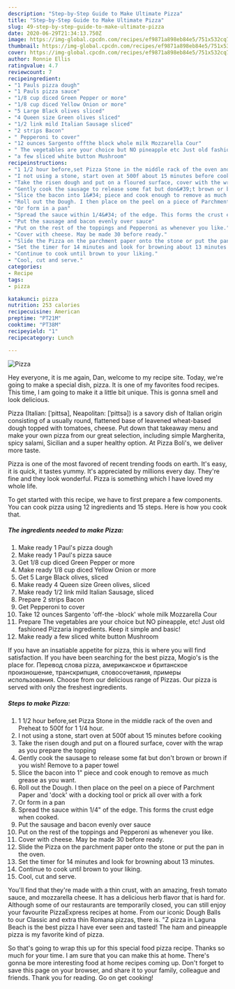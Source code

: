 ```yaml
---
description: "Step-by-Step Guide to Make Ultimate Pizza"
title: "Step-by-Step Guide to Make Ultimate Pizza"
slug: 49-step-by-step-guide-to-make-ultimate-pizza
date: 2020-06-29T21:34:13.750Z
image: https://img-global.cpcdn.com/recipes/ef9871a898eb84e5/751x532cq70/pizza-recipe-main-photo.jpg
thumbnail: https://img-global.cpcdn.com/recipes/ef9871a898eb84e5/751x532cq70/pizza-recipe-main-photo.jpg
cover: https://img-global.cpcdn.com/recipes/ef9871a898eb84e5/751x532cq70/pizza-recipe-main-photo.jpg
author: Ronnie Ellis
ratingvalue: 4.7
reviewcount: 7
recipeingredient:
- "1 Pauls pizza dough"
- "1 Pauls pizza sauce"
- "1/8 cup diced Green Pepper or more"
- "1/8 cup diced Yellow Onion or more"
- "5 Large Black olives sliced"
- "4 Queen size Green olives sliced"
- "1/2 link mild Italian Sausage sliced"
- "2 strips Bacon"
- " Pepperoni to cover"
- "12 ounces Sargento offthe block whole milk Mozzarella Cour"
- " The vegetables are your choice but NO pineapple etc Just old fashioned Pizzaria ingredients Keep it simple and basic"
- "a few sliced white button Mushroom"
recipeinstructions:
- "1 1/2 hour before,set Pizza Stone in the middle rack of the oven and Preheat to 500f for 1 1/4 hour."
- "I not using a stone, start oven at 500f about 15 minutes before cooking"
- "Take the risen dough and put on a floured surface, cover with the wrap as you prepare the topping"
- "Gently cook the sausage to release some fat but don&#39;t brown or brown if you wish! Remove to a paper towel"
- "Slice the bacon into 1&#34; piece and cook enough to remove as much grease as you want."
- "Roll out the Dough. I then place on the peel on a piece of Parchment Paper and &#39;dock&#39; with a docking tool or prick all over with a fork"
- "Or form in a pan"
- "Spread the sauce within 1/4&#34; of the edge. This forms the crust edge when cooked."
- "Put the sausage and bacon evenly over sauce"
- "Put on the rest of the toppings and Pepperoni as whenever you like."
- "Cover with cheese. May be made 30 before ready."
- "Slide the Pizza on the parchment paper onto the stone or put the pan in the oven."
- "Set the timer for 14 minutes and look for browning about 13 minutes."
- "Continue to cook until brown to your liking."
- "Cool, cut and serve."
categories:
- Recipe
tags:
- pizza

katakunci: pizza 
nutrition: 253 calories
recipecuisine: American
preptime: "PT21M"
cooktime: "PT38M"
recipeyield: "1"
recipecategory: Lunch

---
```



![Pizza](https://img-global.cpcdn.com/recipes/ef9871a898eb84e5/751x532cq70/pizza-recipe-main-photo.jpg)

Hey everyone, it is me again, Dan, welcome to my recipe site. Today, we're going to make a special dish, pizza. It is one of my favorites food recipes. This time, I am going to make it a little bit unique. This is gonna smell and look delicious.

Pizza (Italian: [ˈpittsa], Neapolitan: [ˈpittsə]) is a savory dish of Italian origin consisting of a usually round, flattened base of leavened wheat-based dough topped with tomatoes, cheese. Put down that takeaway menu and make your own pizza from our great selection, including simple Margherita, spicy salami, Sicilian and a super healthy option. At Pizza Boli&#39;s, we deliver more taste.

Pizza is one of the most favored of recent trending foods on earth. It's easy, it is quick, it tastes yummy. It's appreciated by millions every day. They're fine and they look wonderful. Pizza is something which I have loved my whole life.


To get started with this recipe, we have to first prepare a few components. You can cook pizza using 12 ingredients and 15 steps. Here is how you cook that.

<!--inarticleads1-->

##### The ingredients needed to make Pizza:

1. Make ready 1 Paul&#39;s pizza dough
1. Make ready 1 Paul&#39;s pizza sauce
1. Get 1/8 cup diced Green Pepper or more
1. Make ready 1/8 cup diced Yellow Onion or more
1. Get 5 Large Black olives, sliced
1. Make ready 4 Queen size Green olives, sliced
1. Make ready 1/2 link mild Italian Sausage, sliced
1. Prepare 2 strips Bacon
1. Get  Pepperoni to cover
1. Take 12 ounces Sargento &#39;off-the -block&#39; whole milk Mozzarella Cour
1. Prepare  The vegetables are your choice but NO pineapple, etc! Just old fashioned Pizzaria ingredients. Keep it simple and basic!
1. Make ready a few sliced white button Mushroom


If you have an insatiable appetite for pizza, this is where you will find satisfaction. If you have been searching for the best pizza, Mogio&#39;s is the place for. Перевод слова pizza, американское и британское произношение, транскрипция, словосочетания, примеры использования. Choose from our delicious range of Pizzas. Our pizza is served with only the freshest ingredients. 

<!--inarticleads2-->

##### Steps to make Pizza:

1. 1 1/2 hour before,set Pizza Stone in the middle rack of the oven and Preheat to 500f for 1 1/4 hour.
1. I not using a stone, start oven at 500f about 15 minutes before cooking
1. Take the risen dough and put on a floured surface, cover with the wrap as you prepare the topping
1. Gently cook the sausage to release some fat but don&#39;t brown or brown if you wish! Remove to a paper towel
1. Slice the bacon into 1&#34; piece and cook enough to remove as much grease as you want.
1. Roll out the Dough. I then place on the peel on a piece of Parchment Paper and &#39;dock&#39; with a docking tool or prick all over with a fork
1. Or form in a pan
1. Spread the sauce within 1/4&#34; of the edge. This forms the crust edge when cooked.
1. Put the sausage and bacon evenly over sauce
1. Put on the rest of the toppings and Pepperoni as whenever you like.
1. Cover with cheese. May be made 30 before ready.
1. Slide the Pizza on the parchment paper onto the stone or put the pan in the oven.
1. Set the timer for 14 minutes and look for browning about 13 minutes.
1. Continue to cook until brown to your liking.
1. Cool, cut and serve.


You&#39;ll find that they&#39;re made with a thin crust, with an amazing, fresh tomato sauce, and mozzarella cheese. It has a delicious herb flavor that is hard for. Although some of our restaurants are temporarily closed, you can still enjoy your favourite PizzaExpress recipes at home. From our iconic Dough Balls to our Classic and extra thin Romana pizzas, there is. &#34;Z pizza in Laguna Beach is the best pizza I have ever seen and tasted! The ham and pineapple pizza is my favorite kind of pizza. 

So that's going to wrap this up for this special food pizza recipe. Thanks so much for your time. I am sure that you can make this at home. There's gonna be more interesting food at home recipes coming up. Don't forget to save this page on your browser, and share it to your family, colleague and friends. Thank you for reading. Go on get cooking!
